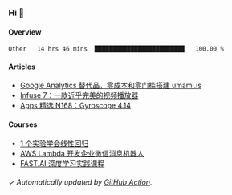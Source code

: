 ### Hi 👋

#### Overview

<!--START_SECTION:waka-->
```text
Other   14 hrs 46 mins  █████████████████████████   100.00 % 
```
<!--END_SECTION:waka-->

#### Articles

<!-- BLOG:START -->
- [Google Analytics 替代品，零成本和零门槛搭建 umami.is](https://huhuhang.com/post/sspai/68721?from=github)
- [Infuse 7：一款近乎完美的视频播放器](https://huhuhang.com/post/sspai/68706?from=github)
- [Apps 精选 N168：Gyroscope 4.14](https://huhuhang.com/post/product-hunt/product-hunt-n168?from=github)<!-- BLOG:END -->

#### Courses

<!-- SYL:START -->
- [1 个实验学会线性回归](https://lanqiao.cn/courses/4855)
- [AWS Lambda 开发企业微信消息机器人](https://lanqiao.cn/courses/2868)
- [FAST.AI 深度学习实践课程](https://lanqiao.cn/courses/1445)
<!-- SYL:END -->

###### ✓ Automatically updated by [GitHub Action](https://github.com/huhuhang/huhuhang/actions).
